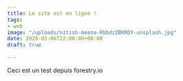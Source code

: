 ```yaml
---
title: Le site est en ligne !
tags:
- web
image: "/uploads/nitish-meena-RbbdzZBKRDY-unsplash.jpg"
date: 2020-05-06T22:00:00+00:00
draft: true

---
```

Ceci est un test depuis forestry.io